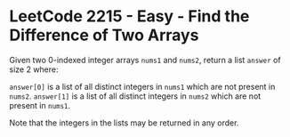 # LeetCode 2215 - Easy - Find the Difference of Two Arrays

Given two 0-indexed integer arrays `nums1` and `nums2`, return a list `answer` of size 2 where:

`answer[0]` is a list of all distinct integers in `nums1` which are not present in `nums2`.
`answer[1]` is a list of all distinct integers in `nums2` which are not present in `nums1`.

Note that the integers in the lists may be returned in any order.
